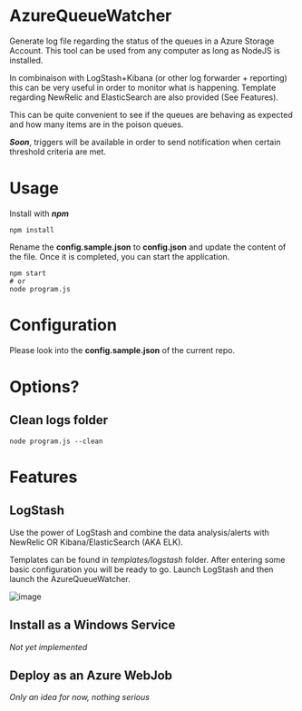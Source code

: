 # AzureQueueWatcher
Generate log file regarding the status of the queues in a Azure Storage Account.
This tool can be used from any computer as long as NodeJS is installed.


In combinaison with LogStash+Kibana (or other log forwarder + reporting) this 
can be very useful in order to monitor what is happening. Template regarding 
NewRelic and ElasticSearch are also provided (See Features).


This can be quite convenient to see if the queues are behaving as expected 
and how many items are in the poison queues.


 ___Soon___, triggers will be available
in order to send notification when certain threshold criteria are met.

# Usage
Install with ___npm___
```Shell
npm install
```

Rename the **config.sample.json** to **config.json** and update the content of the file. Once
it is completed, you can start the application.

```Shell
npm start
# or 
node program.js
```

# Configuration
Please look into the **config.sample.json** of the current repo. 

# Options?
## Clean logs folder
```shell
node program.js --clean
```

# Features
## LogStash
Use the power of LogStash and combine the data analysis/alerts with NewRelic OR Kibana/ElasticSearch (AKA ELK).

Templates can be found in _templates/logstash_ folder. After entering some basic configuration you will be ready to go. 
Launch LogStash and then launch the AzureQueueWatcher.

![image](https://cloud.githubusercontent.com/assets/446572/20577536/1541c658-b1c3-11e6-89e1-dc3ff5c59478.png)

## Install as a Windows Service
_Not yet implemented_

## Deploy as an Azure WebJob
_Only an idea for now, nothing serious_

